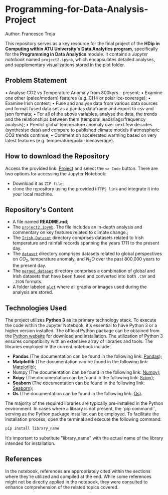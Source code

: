 # Programming-for-Data-Analysis-Project

Author: Francesco Troja

This repository serves as a key resource for the final project of the **HDip in Computing within ATU University's Data Analytics program**, specifically for the **Programming in Data Analytics** module. It contains a *Jupyter notebook* named `project2.ipynb`, which encapsulates detailed analyses, and supplementary visualizations stored in the plot folder.

## Problem Statement

• Analyse CO2 vs Temperature Anomaly from 800kyrs – present;
• Examine one other (paleo/modern) features (e.g. CH4 or polar ice-coverage);
• Examine Irish context;
• Fuse and analyse data from various data sources and format fused data set as a pandas dataframe and export to csv and json formats;
• For all of the above variables, analyse the data, the trends and the relationships between them (temporal leads/lags/frequency analysis);
• Predict global temperature anomaly over next few decades (synthesise data) and compare to published climate models if atmospheric CO2 trends continue;
• Comment on accelerated warming based on very latest features (e.g. temperature/polar-icecoverage).

## How to download the Repository

Access the provided link: [Project](https://github.com/C-3sc0/Programming-for-Data-Analysis-Project) and select the `<> Code` button. There are two options for accessing the Jupyter Notebook:

- Download it as `ZIP file`;
- clone the repository using the provided `HTTPS link` and integrate it into your local machine.

## Repository's Content

- A file named **README.md**;
- The [`project2.ipynb`](https://github.com/C-3sc0/Programming-for-Data-Analysis-Project/blob/main/project2.ipynb). The file includes an in-depth analysis and commentary on key features related to climate change.;
- The [`Irish-Dataset`](https://github.com/C-3sc0/Programming-for-Data-Analysis-Project/tree/main/Irish-Dataset) directory comprises datasets related to Irish temperature and rainfall records spanning the years 1711 to the present day.
- The [`dataset`](https://github.com/C-3sc0/Programming-for-Data-Analysis-Project/tree/main/dataset) directory comprises datasets related to global perspectives on $CO_2$, temperature anomaly, and $N_2O$ over the past 800,000 years to the present day.
- The [`merged_dataset`](https://github.com/C-3sc0/Programming-for-Data-Analysis-Project/tree/main/merged_dataset) directory comprises a combination of global and Irish datasets that have been fused and converted into both `.CSV` and `.JSON` formats.
- A folder labeled [`plot`](https://github.com/C-3sc0/Programming-for-Data-Analysis-Project/tree/main/plot) where all graphs or images used during the analysis are stored.

## Technologies Used

The project utilizes **Python 3** as its primary technology stack. To execute the code within the Jupyter Notebook, it's essential to have Python 3 or a higher version installed. The official Python package can be obtained from the [Python website](https://www.python.org/downloads/) for download and installation. The utilization of Python 3 ensures compatibility with an extensive array of libraries and tools.
The libraries employed in the current notebook include:

- **Pandas** (The documentation can be found in the following link: [Pandas](https://pandas.pydata.org/docs/));
- **Matplotlib** (The documentation can be found in the following link: [Matplotlib](https://matplotlib.org/stable/index.html));
- Numpy (The documentation can be found in the following link: [Numpy](https://numpy.org/doc/stable/));
- **Scipy** (The documentation can be found in the following link: [Scipy](https://docs.scipy.org/doc/scipy/));
- **Seaborn** (The documentation can be found in the following link: [Seaborn](https://seaborn.pydata.org/));
- **Os** (The documentation can be found in the following link: [Os](https://docs.python.org/3/library/os.path.html)).

The majority of the required libraries are typically pre-installed in the Python environment. In cases where a library is not present, the `pip command``, serving as the Python package installer, can be employed. To facilitate the installation process, open the terminal and execute the following command:

```python
pip install library_name
```

It's important to substitute "library_name" with the actual name of the library intended for installation.

## References

In the notebook, references are appropriately cited within the sections where they're utilized and compiled at the end. While some references might not be directly applied in the notebook, they were consulted to enhance comprehension of the related topics covered.
